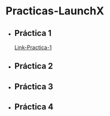 # Practicas-LaunchX
- ## Práctica 1
   [Link-Practica-1](https://github.com/CralpCode/Practica-1-de-Intro-a-Frontend "Practica-1")
- ## Práctica 2
   
- ## Práctica 3
   
- ## Práctica 4
   
